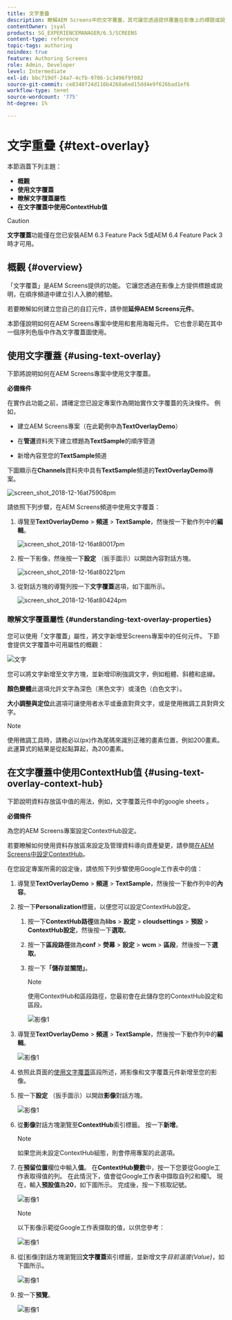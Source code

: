 ```yaml
---
title: 文字重疊
description: 瞭解AEM Screens中的文字覆蓋，其可讓您透過提供覆蓋在影像上的標題或說明，在序列頻道中建立引人入勝的體驗。
contentOwner: jsyal
products: SG_EXPERIENCEMANAGER/6.5/SCREENS
content-type: reference
topic-tags: authoring
noindex: true
feature: Authoring Screens
role: Admin, Developer
level: Intermediate
exl-id: bbc719df-24a7-4cfb-9786-1c3496f9f082
source-git-commit: ce8340f24d116b4268a6ed15dd4e9f626bad1ef6
workflow-type: tm+mt
source-wordcount: '775'
ht-degree: 1%

---
```


# 文字重疊 {#text-overlay}

本節涵蓋下列主題：

* **概觀**
* **使用文字覆蓋**
* **瞭解文字覆蓋屬性**
* **在文字覆蓋中使用ContextHub值**

>[!CAUTION]
>
>**文字覆蓋**&#x200B;功能僅在您已安裝AEM 6.3 Feature Pack 5或AEM 6.4 Feature Pack 3時才可用。

## 概觀 {#overview}

「文字覆蓋」是AEM Screens提供的功能。 它讓您透過在影像上方提供標題或說明，在順序頻道中建立引人入勝的體驗。

若要瞭解如何建立您自己的自訂元件，請參閱&#x200B;**延伸AEM Screens元件**。

本節僅說明如何在AEM Screens專案中使用和套用海報元件。 它也會示範在其中一個序列色版中作為文字覆蓋圖使用。

## 使用文字覆蓋 {#using-text-overlay}

下節將說明如何在AEM Screens專案中使用文字覆蓋。

**必備條件**

在實作此功能之前，請確定您已設定專案作為開始實作文字覆蓋的先決條件。 例如，

* 建立AEM Screens專案（在此範例中為&#x200B;**TextOverlayDemo**）

* 在&#x200B;**管道**&#x200B;資料夾下建立標題為&#x200B;**TextSample**&#x200B;的順序管道

* 新增內容至您的&#x200B;**TextSample**&#x200B;頻道

下圖顯示在&#x200B;**Channels**&#x200B;資料夾中具有&#x200B;**TextSample**&#x200B;頻道的&#x200B;**TextOverlayDemo**&#x200B;專案。

![screen_shot_2018-12-16at75908pm](assets/screen_shot_2018-12-16at75908pm.png)

請依照下列步驟，在AEM Screens頻道中使用文字覆蓋：

1. 導覽至&#x200B;**TextOverlayDemo** > **頻道** > **TextSample**，然後按一下動作列中的&#x200B;**編輯**。

   ![screen_shot_2018-12-16at80017pm](assets/screen_shot_2018-12-16at80017pm.png)

1. 按一下影像，然後按一下&#x200B;**設定** （扳手圖示）以開啟內容對話方塊。

   ![screen_shot_2018-12-16at80221pm](assets/screen_shot_2018-12-16at80221pm.png)

1. 從對話方塊的導覽列按一下&#x200B;**文字覆蓋**&#x200B;選項，如下圖所示。

   ![screen_shot_2018-12-16at80424pm](assets/screen_shot_2018-12-16at80424pm.png)

### 瞭解文字覆蓋屬性 {#understanding-text-overlay-properties}

您可以使用「文字覆蓋」屬性，將文字新增至Screens專案中的任何元件。 下節會提供文字覆蓋中可用屬性的概觀：

![文字](assets/text.gif)

您可以將文字新增至文字方塊，並新增印刷強調文字，例如粗體、斜體和底線。

**顏色變體**&#x200B;此選項允許文字為深色（黑色文字）或淺色（白色文字）。

**大小調整與定位**&#x200B;此選項可讓使用者水平或垂直對齊文字，或是使用微調工具對齊文字。

>[!NOTE]
>
>使用微調工具時，請務必以(px)作為尾碼來識別正確的畫素位置，例如200畫素。 此運算式的結果是從起點算起，為200畫素。

## 在文字覆蓋中使用ContextHub值 {#using-text-overlay-context-hub}

下節說明資料存放區中值的用法，例如，文字覆蓋元件中的google sheets 。

**必備條件**

為您的AEM Screens專案設定ContextHub設定。

若要瞭解如何使用資料存放區來設定及管理資料導向資產變更，請參閱[在AEM Screens中設定ContextHub](https://experienceleague.adobe.com/en/docs/experience-manager-screens/user-guide/developing/configuring-context-hub)。

在您設定專案所需的設定後，請依照下列步驟使用Google工作表中的值：

1. 導覽至&#x200B;**TextOverlayDemo** > **頻道** > **TextSample**，然後按一下動作列中的&#x200B;**內容**。

1. 按一下&#x200B;**Personalization**&#x200B;標籤，以便您可以設定ContextHub設定。

   1. 按一下&#x200B;**ContextHub路徑**&#x200B;做為&#x200B;**libs** > **設定** > **cloudsettings** > **預設** > **ContextHub設定**，然後按一下&#x200B;**選取**。

   1. 按一下&#x200B;**區段路徑**&#x200B;做為&#x200B;**conf** > **熒幕** > **設定** > **wcm** > **區段**，然後按一下&#x200B;**選取**。

   1. 按一下&#x200B;**「儲存並關閉」**。

      >[!NOTE]
      >
      >使用ContextHub和區段路徑，您最初會在此儲存您的ContextHub設定和區段。

      ![影像1](/help/user-guide/assets/text-overlay/text-overlay8.png)

1. 導覽至&#x200B;**TextOverlayDemo** > **頻道** > **TextSample**，然後按一下動作列中的&#x200B;**編輯**。

   ![影像1](/help/user-guide/assets/text-overlay/text-overlay1.png)

1. 依照此頁面的[使用文字覆蓋](/help/user-guide/text-overlay.md#using-text-overlay)區段所述，將影像和文字覆蓋元件新增至您的影像。

1. 按一下&#x200B;**設定** （扳手圖示）以開啟&#x200B;**影像**&#x200B;對話方塊。

   ![影像1](/help/user-guide/assets/text-overlay/text-overlay4.png)

1. 從&#x200B;**影像**&#x200B;對話方塊瀏覽至&#x200B;**ContextHub**&#x200B;索引標籤。 按一下&#x200B;**新增**。

   >[!NOTE]
   >如果您尚未設定ContextHub組態，則會停用專案的此選項。

1. 在&#x200B;**預留位置**&#x200B;欄位中輸入&#x200B;**值**。 在&#x200B;**ContextHub變數**&#x200B;中，按一下您要從Google工作表取得值的列。 在此情況下，值會從Google工作表中擷取自列2和欄1。 現在，輸入&#x200B;**預設值**&#x200B;為&#x200B;**20**，如下圖所示。 完成後，按一下核取記號。

   ![影像1](/help/user-guide/assets/text-overlay/text-overlay5.png)

   >[!NOTE]
   >以下影像示範從Google工作表擷取的值，以供您參考：

   ![影像1](/help/user-guide/assets/text-overlay/text-overlay6.png)

1. 從[影像]對話方塊瀏覽回&#x200B;**文字覆蓋**&#x200B;索引標籤，並新增文字&#x200B;*目前溫度{Value}*，如下圖所示。

   ![影像1](/help/user-guide/assets/text-overlay/text-overlay7.png)

1. 按一下&#x200B;**預覽**。

   ![影像1](/help/user-guide/assets/text-overlay/text-overlay10.png)
